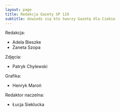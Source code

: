 ```yaml
---
layout: page
title: Redakcja Gazety SP 119
subtitle: dowiedz się kto tworzy Gazetę dla Ciebie
---
```


Redakcja:
- Adela Bieszke
- Żaneta Szopa

Zdjęcia:
- Patryk Chylewski

Grafika:
- Henryk Maroń

Redaktor naczelna:
- Łucja Sieklucka
